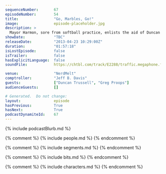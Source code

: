 ```yaml
---
sequenceNumber:       67
episodeNumber:        54
title:                "Go, Marbles, Go!"
image:                episode-placeholder.jpg
description: >
  Mayor Harmon, sore from softball practice, enlists the aid of Duncan Trussell and Greg Proops to keep the meeting moving. Topics include virtual reality, dead mothers and Jaws 4. In Dungeons and Dragons, Erin summons her first monkey.
showDate:             "TBC"
releaseDate:          "2013-04-23 10:29:00Z"
duration:             "01:57:18"
isLostEpisode:        false
isTrailer:            false
hasExplicitLanguage:  false
soundFile:            https://chtbl.com/track/E2288/traffic.megaphone.fm/STA5026135164.mp3?updated=1554504114

venue:                "NerdMelt"
comptroller:          "Jeff B. Davis"
guests:               ["Duncan Trussell", "Greg Proops"]
audienceGuests:       []

# Generated.  Do not change:
layout:               episode
hasPrevious:          True
hasNext:              True
podcastDynamiteId:    67
---
```


{% include podcastBlurb.md %}

{% comment %}
{% include people.md %}
{% endcomment %}

{% comment %}
{% include segments.md %}
{% endcomment %}

{% comment %}
{% include bits.md %}
{% endcomment %}

{% comment %}
{% include characters.md %}
{% endcomment %}
